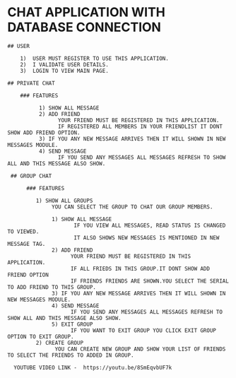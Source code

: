 
  # CHAT APPLICATION WITH DATABASE CONNECTION
    ## USER 
        
        1)  USER MUST REGISTER TO USE THIS APPLICATION.
        2)  I VALIDATE USER DETAILS.
        3)  LOGIN TO VIEW MAIN PAGE.
        
    ## PRIVATE CHAT 
      
        ### FEATURES
              
              1) SHOW ALL MESSAGE
              2) ADD FRIEND
                    YOUR FRIEND MUST BE REGISTERED IN THIS APPLICATION.
                    IF REGISTERED ALL MEMBERS IN YOUR FRIENDLIST IT DONT SHOW ADD FRIEND OPTION.
              3) IF YOU ANY NEW MESSAGE ARRIVES THEN IT WILL SHOWN IN NEW MESSAGES MODULE.
              4) SEND MESSAGE
                    IF YOU SEND ANY MESSAGES ALL MESSAGES REFRESH TO SHOW ALL AND THIS MESSAGE ALSO SHOW.
                    
     ## GROUP CHAT
      
          ### FEATURES
              
             1) SHOW ALL GROUPS
                  YOU CAN SELECT THE GROUP TO CHAT OUR GROUP MEMBERS.
                  
                  1) SHOW ALL MESSAGE
                         IF YOU VIEW ALL MESSAGES, READ STATUS IS CHANGED TO VIEWED.  
                         IT ALSO SHOWS NEW MESSAGES IS MENTIONED IN NEW MESSAGE TAG.
                  2) ADD FRIEND
                        YOUR FRIEND MUST BE REGISTERED IN THIS APPLICATION.
                        IF ALL FRIEDS IN THIS GROUP.IT DONT SHOW ADD FRIEND OPTION
                        IF FRIENDS FRIENDS ARE SHOWN.YOU SELECT THE SERIAL TO ADD FRIEND TO THIS GROUP.
                  3) IF YOU ANY NEW MESSAGE ARRIVES THEN IT WILL SHOWN IN NEW MESSAGES MODULE.
                  4) SEND MESSAGE
                        IF YOU SEND ANY MESSAGES ALL MESSAGES REFRESH TO SHOW ALL AND THIS MESSAGE ALSO SHOW.
                  5) EXIT GROUP
                        IF YOU WANT TO EXIT GROUP YOU CLICK EXIT GROUP OPTION TO EXIT GROUP.
             2) CREATE GROUP
                   YOU CAN CREATE NEW GROUP AND SHOW YOUR LIST OF FRIENDS TO SELECT THE FRIENDS TO ADDED IN GROUP.

      YOUTUBE VIDEO LINK -  https://youtu.be/8SmEqvbUF7k
